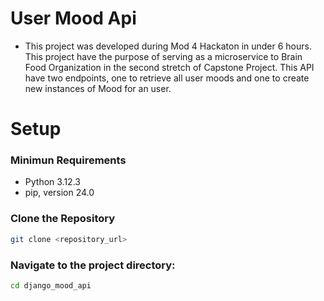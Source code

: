 # User Mood Api
- This project was developed during Mod 4 Hackaton in under 6 hours. This project have the purpose of serving as a microservice to Brain Food Organization in the second stretch of Capstone Project. This API have two endpoints, one to retrieve all user moods and one to create new instances of Mood for an user.

# Setup
### Minimun Requirements
- Python 3.12.3
- pip, version 24.0

### Clone the Repository
```Bash
git clone <repository_url>
```

### Navigate to the project directory:
```Bash
cd django_mood_api
```

